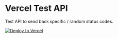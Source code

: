 # Vercel Test API

Test API to send back specific / random status codes.

[![Deploy to Vercel](https://vercel.com/button)](https://vercel.com/import/project?template=https://github.com/codybarr/vercel-test-api)
